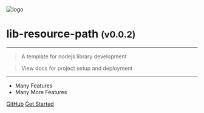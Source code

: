 <!-- _coverpage.md -->

![logo](media/lib-resource-path-banner-large.png)

# lib-resource-path <small>(v0.0.2)</small>

<hr>

> A template for nodejs library development

> View docs for project setup and deployment

<hr>

- Many Features
- Many More Features

[GitHub](https://github.com/liquicode/lib-resource-path)
[Get Started](external/readme.md)


<!-- background image -->
<!-- ![]() -->

<!-- background color -->
<!-- ![color](#cceeff) -->
<!-- ![color](#2980B9) -->
